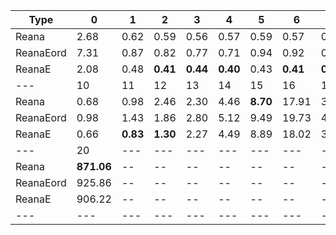 | Type | 0 | 1 | 2 | 3 | 4 | 5 | 6 | 7 | 8 | 9 |
|---|---|---|---|---|---|---|---|---|---|---|
| Reana | 2.68 | 0.62 | 0.59 | 0.56 | 0.57 | 0.59 | 0.57 | 0.58 | 0.60 | 0.61 |
| ReanaEord | 7.31 | 0.87 | 0.82 | 0.77 | 0.71 | 0.94 | 0.92 | 0.85 | 1.01 | 0.89 |
| ReanaE | 2.08 | 0.48 | **0.41** | **0.44** | **0.40** | 0.43 | **0.41** | **0.43** | **0.47** | 0.54 |
| --- | 10 | 11 | 12 | 13 | 14 | 15 | 16 | 17 | 18 | 19 |
| Reana | 0.68 | 0.98 | 2.46 | 2.30 | 4.46 | **8.70** | 17.91 | 39.32 | 116.67 | 418.06 |
| ReanaEord | 0.98 | 1.43 | 1.86 | 2.80 | 5.12 | 9.49 | 19.73 | 42.52 | 90.89 | **247.68** |
| ReanaE | 0.66 | **0.83** | **1.30** | 2.27 | 4.49 | 8.89 | 18.02 | 38.74 | 92.39 | 302.94 |
| --- | 20 | --- | --- | --- | --- | --- | --- | --- | --- | --- |
| Reana | **871.06** | -- | -- | -- | -- | -- | -- | -- | -- | -- |
| ReanaEord | 925.86 | -- | -- | -- | -- | -- | -- | -- | -- | -- |
| ReanaE | 906.22 | -- | -- | -- | -- | -- | -- | -- | -- | -- |
|---|---|---|---|---|---|---|---|---|---|---|
